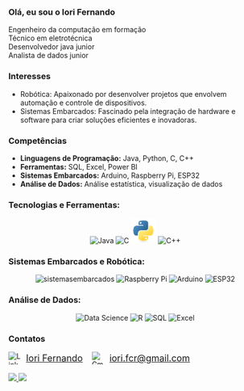 ### Olá, eu sou o Iori Fernando
Engenheiro da computação em formação<br>
Técnico em eletrotécnica<br>
Desenvolvedor java junior<br>
Analista de dados junior<br>

### Interesses
- Robótica: Apaixonado por desenvolver projetos que envolvem automação e controle de dispositivos.
- Sistemas Embarcados: Fascinado pela integração de hardware e software para criar soluções eficientes e inovadoras.

### Competências
- **Linguagens de Programação:** Java, Python, C, C++
- **Ferramentas:** SQL, Excel, Power BI
- **Sistemas Embarcados:** Arduino, Raspberry Pi, ESP32
- **Análise de Dados:** Análise estatística, visualização de dados

### Tecnologias e Ferramentas:
<div style="text-align: center;">
  <img alt="Java" height="50" width="50" src="https://www.svgrepo.com/show/184143/java.svg">
  <img alt="C" height="50" width="50" src="https://cdn.worldvectorlogo.com/logos/c-1.svg">
  <img alt="Python" height="50" width="50" src="https://raw.githubusercontent.com/devicons/devicon/master/icons/python/python-original.svg">
  <img alt="C++" height="50" width="50" src="https://raw.githubusercontent.com/jmnote/z-icons/master/svg/cpp.svg">
</div>

### Sistemas Embarcados e Robótica:
<div style="text-align: center;">
  <img alt="sistemasembarcados" height="50" width="50" src="https://cdn-icons-png.flaticon.com/128/7459/7459355.png">
  <img alt="Raspberry Pi" height="50" width="50" src="https://upload.wikimedia.org/wikipedia/en/thumb/c/cb/Raspberry_Pi_Logo.svg/1024px-Raspberry_Pi_Logo.svg.png">
  <img alt="Arduino" height="50" width="50" src="https://upload.wikimedia.org/wikipedia/commons/thumb/8/87/Arduino_Logo.svg/720px-Arduino_Logo.svg.png">
  <img alt="ESP32" height="50" width="50" src="https://domoticx.com/wp-content/uploads/2016/12/ESP32-chip-icon.png">
</div>

### Análise de Dados: 
<div style="text-align: center;">
  <img alt="Data Science" height="50" width="50" src="https://cdn-icons-png.flaticon.com/128/2821/2821637.png">
  <img alt="R" height="50" width="50" src="https://upload.wikimedia.org/wikipedia/commons/thumb/1/1b/R_logo.svg/724px-R_logo.svg.png">
  <img alt="SQL" height="50" width="50" src="https://www.svgrepo.com/show/331760/sql-database-generic.svg">
  <img alt="Excel" height="50" width="50" src="https://upload.wikimedia.org/wikipedia/commons/thumb/7/73/Microsoft_Excel_2013-2019_logo.svg/1200px-Microsoft_Excel_2013-2019_logo.svg.png">
</div>


### Contatos
<div style="text-align: left; display: flex; align-items: center;">
  <img alt="LinkedIn" height="25" width="25" src="https://upload.wikimedia.org/wikipedia/commons/thumb/8/81/LinkedIn_icon.svg/1200px-LinkedIn_icon.svg.png" style="margin-right: 10px;">
  <a href="https://www.linkedin.com/in/seu-perfil">
  <span style="font-size: 18px; margin-right: 18px;">Iori Fernando</span>
  </a>

  <img alt="Gmail" height="25" width="25" src="https://cdn1.iconfinder.com/data/icons/google-new-logos-1/32/gmail_new_logo-512.png" style="margin-right: 10px;">
  <a href="mailto:iori.fcr@gmail.com">
  <span style="font-size: 18px;">iori.fcr@gmail.com</span>
  </a>


  </a>
  
</div>

<br>

<div>
  <a href="https://github.com/IoriFernando">
    <img height=150 src="https://github-readme-stats.vercel.app/api?username=IoriFernando&show_icons=true&theme=dark"/>
    <img height=150 src="https://github-readme-stats.vercel.app/api/top-langs/?username=IoriFernando&layout=compact">
  </a>
</div>


